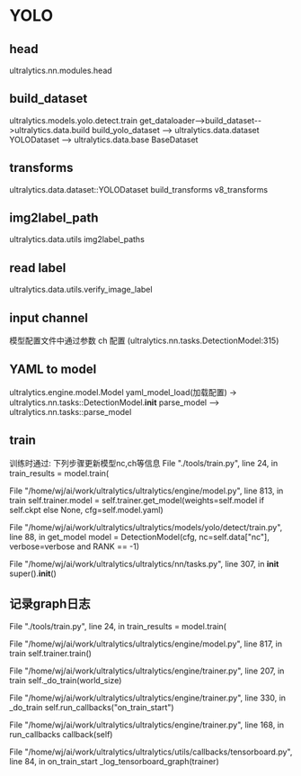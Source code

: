 # YOLO

## head

ultralytics.nn.modules.head

## build_dataset

ultralytics.models.yolo.detect.train get_dataloader-->build_dataset-->ultralytics.data.build build_yolo_dataset --> ultralytics.data.dataset YOLODataset --> ultralytics.data.base BaseDataset

## transforms

ultralytics.data.dataset::YOLODataset build_transforms  v8_transforms

## img2label_path

ultralytics.data.utils img2label_paths

## read label

ultralytics.data.utils.verify_image_label  

## input channel

模型配置文件中通过参数 ch 配置 (ultralytics.nn.tasks.DetectionModel:315)

## YAML to model

ultralytics.engine.model.Model yaml_model_load(加载配置) -> ultralytics.nn.tasks::DetectionModel.__init__ parse_model --> ultralytics.nn.tasks::parse_model

## train
训练时通过: 
下列步骤更新模型nc,ch等信息
   File "./tools/train.py", line 24, in <module>
    train_results = model.train(

   File "/home/wj/ai/work/ultralytics/ultralytics/engine/model.py", line 813, in train
    self.trainer.model = self.trainer.get_model(weights=self.model if self.ckpt else None, cfg=self.model.yaml)

   File "/home/wj/ai/work/ultralytics/ultralytics/models/yolo/detect/train.py", line 88, in get_model
    model = DetectionModel(cfg, nc=self.data["nc"], verbose=verbose and RANK == -1)

   File "/home/wj/ai/work/ultralytics/ultralytics/nn/tasks.py", line 307, in __init__
    super().__init__()

## 记录graph日志

  File "./tools/train.py", line 24, in <module>
    train_results = model.train(

  File "/home/wj/ai/work/ultralytics/ultralytics/engine/model.py", line 817, in train
    self.trainer.train()

  File "/home/wj/ai/work/ultralytics/ultralytics/engine/trainer.py", line 207, in train
    self._do_train(world_size)

  File "/home/wj/ai/work/ultralytics/ultralytics/engine/trainer.py", line 330, in _do_train
    self.run_callbacks("on_train_start")

  File "/home/wj/ai/work/ultralytics/ultralytics/engine/trainer.py", line 168, in run_callbacks
    callback(self)

  File "/home/wj/ai/work/ultralytics/ultralytics/utils/callbacks/tensorboard.py", line 84, in on_train_start
    _log_tensorboard_graph(trainer)


